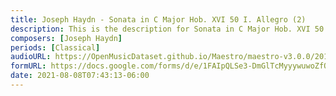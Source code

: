 ```yaml
---
title: Joseph Haydn - Sonata in C Major Hob. XVI 50 I. Allegro (2)
description: This is the description for Sonata in C Major Hob. XVI 50 I. Allegro by Joseph Haydn
composers: [Joseph Haydn]
periods: [Classical]
audioURL: https://OpenMusicDataset.github.io/Maestro/maestro-v3.0.0/2015/MIDI-Unprocessed_R1_D2-21-22_mid--AUDIO-from_mp3_21_R1_2015_wav--2.midi
formURL: https://docs.google.com/forms/d/e/1FAIpQLSe3-DmGlTcMyyywuwoZfQRkqchbxqpKfW-r9jUlpenpYXRhxQ/viewform
date: 2021-08-08T07:43:13-06:00
---
```

